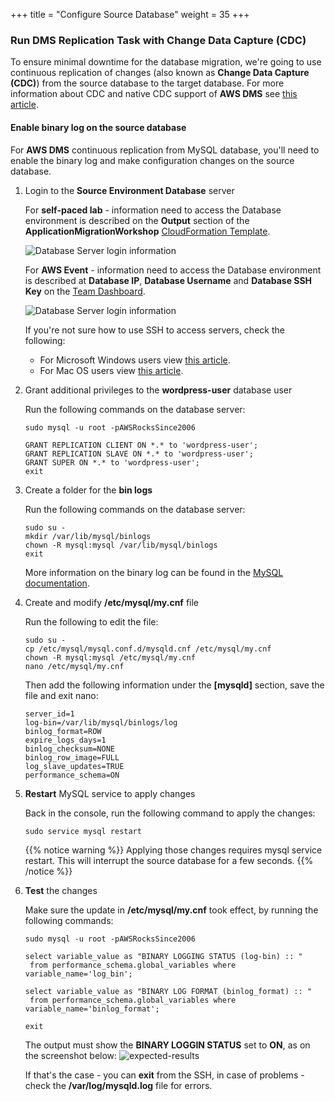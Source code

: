 +++
title = "Configure Source Database"
weight = 35
+++

### Run DMS Replication Task with Change Data Capture (CDC)

To ensure minimal downtime for the database migration, we're going to use continuous replication of changes (also known as **Change Data Capture (CDC)**) from the source database to the target database. For more information about CDC and native CDC support of **AWS DMS** see <a href="https://aws.amazon.com/blogs/database/aws-dms-now-supports-native-cdc-support/" target="_blank">this article</a>.

#### Enable binary log on the source database

For **AWS DMS** continuous replication from MySQL database, you'll need to enable the binary log and make configuration changes on the source database.

1. Login to the **Source Environment Database** server

    For **self-paced lab** - information need to access the Database environment is described on the **Output** section of the **ApplicationMigrationWorkshop** <a href="https://us-west-2.console.aws.amazon.com/cloudformation/home?region=us-west-2#/" target="_blank">CloudFormation Template</a>.

    ![Database Server login information](/db-mig/db-server-ssh-self-paced.png)    

    For **AWS Event** - information need to access the Database environment is described at **Database IP**, **Database Username** and **Database SSH Key** on the <a href="https://dashboard.eventengine.run/dashboard" target="_blank">Team Dashboard</a>.

    ![Database Server login information](/db-mig/db-server-ssh-event.png)

    If you're not sure how to use SSH to access servers, check the following:
    - For Microsoft Windows users view <a href="https://docs.aws.amazon.com/AWSEC2/latest/UserGuide/putty.html" target="_blank">this article</a>.  
    - For Mac OS users view <a href="https://docs.aws.amazon.com/quickstarts/latest/vmlaunch/step-2-connect-to-instance.html#sshclient" target="_blank">this article</a>.

2. Grant additional privileges to the **wordpress-user** database user

    Run the following commands on the database server:

    ```
    sudo mysql -u root -pAWSRocksSince2006

    GRANT REPLICATION CLIENT ON *.* to 'wordpress-user';
    GRANT REPLICATION SLAVE ON *.* to 'wordpress-user';
    GRANT SUPER ON *.* to 'wordpress-user';
    exit
    ```

3. Create a folder for the **bin logs** 

    Run the following commands on the database server:

    ```
    sudo su - 
    mkdir /var/lib/mysql/binlogs
    chown -R mysql:mysql /var/lib/mysql/binlogs
    exit
    ```

    More information on the binary log can be found in the <a href="https://dev.mysql.com/doc/refman/8.0/en/binary-log.html" target="_blank">MySQL documentation</a>.

4. Create and modify **/etc/mysql/my.cnf** file

    Run the following to edit the file:

    ```
    sudo su -
    cp /etc/mysql/mysql.conf.d/mysqld.cnf /etc/mysql/my.cnf
    chown -R mysql:mysql /etc/mysql/my.cnf
    nano /etc/mysql/my.cnf
    ```

    Then add the following information under the **[mysqld]** section, save the file and exit nano:



    ```
    server_id=1
    log-bin=/var/lib/mysql/binlogs/log
    binlog_format=ROW
    expire_logs_days=1
    binlog_checksum=NONE
    binlog_row_image=FULL
    log_slave_updates=TRUE
    performance_schema=ON
    ```


5. **Restart** MySQL service to apply changes

    Back in the console, run the following command to apply the changes:

    ```
    sudo service mysql restart
    ```

    {{% notice warning %}}
Applying those changes requires mysql service restart. This will interrupt the source database for a few seconds.
{{% /notice %}}    

1. **Test** the changes

    Make sure the update in **/etc/mysql/my.cnf** took effect, by running the following commands:

    ```
    sudo mysql -u root -pAWSRocksSince2006

    select variable_value as "BINARY LOGGING STATUS (log-bin) :: "
     from performance_schema.global_variables where variable_name='log_bin';

    select variable_value as "BINARY LOG FORMAT (binlog_format) :: "
     from performance_schema.global_variables where variable_name='binlog_format';

    exit
    ```

    The output must show the **BINARY LOGGIN STATUS** set to **ON**, as on the screenshot below:
    ![expected-results](/db-mig/bin-log-verificaion.png)

    If that's the case - you can **exit** from the SSH, in case of problems - check the **/var/log/mysqld.log** file for errors.
